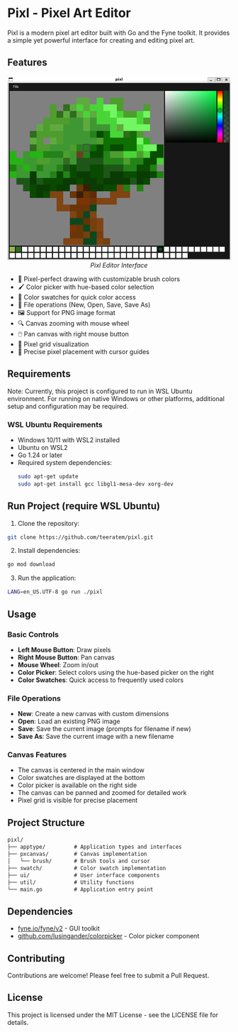 # Pixl - Pixel Art Editor

Pixl is a modern pixel art editor built with Go and the Fyne toolkit. It provides a simple yet powerful interface for creating and editing pixel art.

## Features

<div align="center">
  <img src="assets/images/screenshot.png" alt="Pixl Editor Screenshot" width="550"/>
  <br>
  <em>Pixl Editor Interface</em>
</div>

- 🎨 Pixel-perfect drawing with customizable brush colors
- 🖌️ Color picker with hue-based color selection
- 🎯 Color swatches for quick color access
- 📁 File operations (New, Open, Save, Save As)
- 🖼️ Support for PNG image format
- 🔍 Canvas zooming with mouse wheel
- 🖱️ Pan canvas with right mouse button
- 📏 Pixel grid visualization
- 🎯 Precise pixel placement with cursor guides

## Requirements
Note: Currently, this project is configured to run in WSL Ubuntu environment. For running on native Windows or other platforms, additional setup and configuration may be required.

### WSL Ubuntu Requirements
- Windows 10/11 with WSL2 installed
- Ubuntu on WSL2
- Go 1.24 or later
- Required system dependencies:
  ```bash
  sudo apt-get update
  sudo apt-get install gcc libgl1-mesa-dev xorg-dev
  ```

## Run Project (require WSL Ubuntu)

1. Clone the repository:
```bash
git clone https://github.com/teeratem/pixl.git
```

2. Install dependencies:
```bash
go mod download
```

3. Run the application:
```bash
LANG=en_US.UTF-8 go run ./pixl 
```

## Usage

### Basic Controls

- **Left Mouse Button**: Draw pixels
- **Right Mouse Button**: Pan canvas
- **Mouse Wheel**: Zoom in/out
- **Color Picker**: Select colors using the hue-based picker on the right
- **Color Swatches**: Quick access to frequently used colors

### File Operations

- **New**: Create a new canvas with custom dimensions
- **Open**: Load an existing PNG image
- **Save**: Save the current image (prompts for filename if new)
- **Save As**: Save the current image with a new filename

### Canvas Features

- The canvas is centered in the main window
- Color swatches are displayed at the bottom
- Color picker is available on the right side
- The canvas can be panned and zoomed for detailed work
- Pixel grid is visible for precise placement

## Project Structure

```
pixl/
├── apptype/         # Application types and interfaces
├── pxcanvas/        # Canvas implementation
│   └── brush/       # Brush tools and cursor
├── swatch/          # Color swatch implementation
├── ui/              # User interface components
├── util/            # Utility functions
└── main.go          # Application entry point
```

## Dependencies

- [fyne.io/fyne/v2](https://github.com/fyne-io/fyne) - GUI toolkit
- [github.com/lusingander/colorpicker](https://github.com/lusingander/colorpicker) - Color picker component

## Contributing

Contributions are welcome! Please feel free to submit a Pull Request.

## License

This project is licensed under the MIT License - see the LICENSE file for details.
